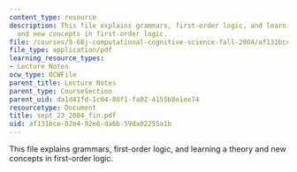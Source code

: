 ```yaml
---
content_type: resource
description: This file explains grammars, first-order logic, and learning a theory
  and new concepts in first-order logic.
file: /courses/9-66j-computational-cognitive-science-fall-2004/af131bce02e492e6da6b59da02255a1b_sept_23_2004_fin.pdf
file_type: application/pdf
learning_resource_types:
- Lecture Notes
ocw_type: OCWFile
parent_title: Lecture Notes
parent_type: CourseSection
parent_uid: da1d41fd-1c04-8df1-fa02-4155b8e1ee74
resourcetype: Document
title: sept_23_2004_fin.pdf
uid: af131bce-02e4-92e6-da6b-59da02255a1b
---
```

This file explains grammars, first-order logic, and learning a theory and new concepts in first-order logic.

